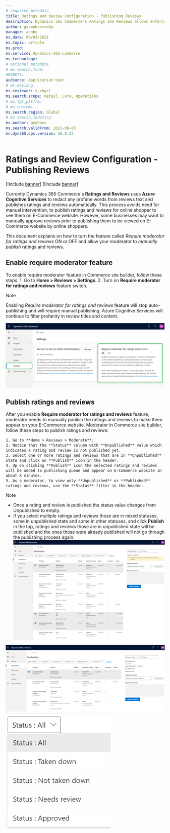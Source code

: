 ```yaml
---
# required metadata
title: Ratings and Review Configuration - Publishing Reviews
description: Dynamics 365 Commerce's Ratings and Reviews allows enforcing human moderation before publishing reviews to E-Commerce channel.
author: gvrmohanreddy
manager: annbe
ms.date: 09/03/2021
ms.topic: article
ms.prod: 
ms.service: dynamics-365-commerce
ms.technology: 
# optional metadata
# ms.search.form:  
#ROBOTS: 
audience: Application User
# ms.devlang: 
ms.reviewer: v-chgri
ms.search.scope: Retail, Core, Operations
# ms.tgt_pltfrm: 
# ms.custom: 
ms.search.region: Global
# ms.search.industry: 
ms.author: gmohanv
ms.search.validFrom: 2021-09-03
ms.dyn365.ops.version: 10.0.22
---
```


# Ratings and Review Configuration - Publishing Reviews

[!include [banner](includes/banner.md)]
[!include [banner](includes/preview-banner.md)]

Currently Dynamics 365 Commerce's **Ratings and Reviews** uses **Azure Cognitive Services** to redact any profane words from reviews text and publishes ratings and reviews automatically. This process avoids need for manual intervention, to publish ratings and reviews for online shopper to see them on E-Commerce website. However, some businesses may want to manually approve reviews prior to publishing them to be viewed on E-Commerce website by online shoppers. 

This document explains on how to turn the feature called *Require moderator for ratings and reviews* ON or OFF and allow your moderator to *manually publish* ratings and reviews. 


## Enable require moderator feature

To enable require moderator feature in Commerce site builder, follow these steps.
	1. Go to **Home > Reviews > Settings**.
	2. Turn on **Require moderator for ratings and reviews** feature switch.

> [!NOTE]
> Enabling *Require moderator for ratings and reviews* feature will stop auto-publishing and will require manual publishing. Azure Cognitive Services will continue to filter profanity in review titles and content.

!["Require moderator for ratings and reviews" setting in site builder](media/Ratings-reviews-settings-human-moderation.png)

## Publish ratings and reviews

After you enable **Require moderator for ratings and reviews**  feature, moderator needs to manually publish the ratings and reviews to make them appear on your E-Commerce website.  Moderator in Commerce site builder, follow these steps to publish ratings and reviews:

	1. Go to **Home > Reviews > Moderate**.
	2. Notice that the **Status** column with **Unpublished** value which indicates a rating and review is not published yet.
	3. Select one or more ratings and reviews that are in **Unpublished** state and click on **Publish** icon in the header.
	4. Up on clicking **Publish** icon the selected ratings and reviews will be added to publishing queue and appear on E-Commerce website in about X minutes. 
	5. As a moderator, to view only **Unpublished** or **Published** ratings and reviews, use the **Status** filter in the header.  

> [!NOTE]
> - Once a rating and review is published the status value changes from Unpublished to empty.  
> - If you select multiple ratings and reviews those are in mixed statuses, some in unpublished state and some in other statuses, and click **Publish** in the top, ratings and reviews those are in unpublished state will be published and the ones those were already published will not go through the publishing process again.
![Dynamics 365 Commerce - Ratings and Review configuration 1](media/Ratings-reviews-publishing-reviews.png)


![Dynamics 365 Commerce - Ratings and Review configuration 2](media/Ratings-reviews-published-reviews.png)
![Status filter](media/Ratings-reviews-published-reviews-status-filter.png)
